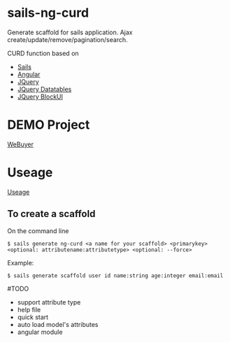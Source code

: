 # sails-ng-curd

Generate scaffold for sails application. Ajax create/update/remove/pagination/search.

CURD function based on
- [Sails](http://sailsjs.org/)
- [Angular](https://www.angular.org)
- [JQuery](https://jquery.com)
- [JQuery Datatables](https://datatables.net)
- [JQuery BlockUI](http://malsup.com/jquery/block/)

# DEMO Project

[WeBuyer](https://github.com/shootsoft/webuyer)

# Useage

[Useage](src/README.md)

## To create a scaffold

On the command line

```
$ sails generate ng-curd <a name for your scaffold> <primarykey> <optional: attributename:attributetype> <optional: --force>
```

Example:

```
$ sails generate scaffold user id name:string age:integer email:email
```

#TODO

- support attribute type
- help file
- quick start
- auto load model's attributes
- angular module
